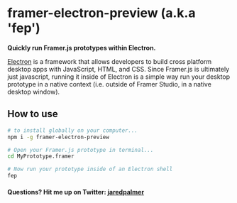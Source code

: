 # framer-electron-preview (a.k.a 'fep')

**Quickly run Framer.js prototypes within Electron.**

[Electron](http://electron.atom.io/) is a framework that allows developers to build cross platform desktop apps with JavaScript, HTML, and CSS. Since Framer.js is ultimately just javascript, running it inside of Electron is a simple way run your desktop prototype in a native context (i.e. outside of Framer Studio, in a native desktop window).

## How to use
```bash
# to install globally on your computer...
npm i -g framer-electron-preview

# Open your Framer.js prototype in terminal...
cd MyPrototype.framer

# Now run your prototype inside of an Electron shell 
fep
```

#### Questions? Hit me up on Twitter: <a href="htts://twitter.com/jaredpalmer">jaredpalmer</a>
